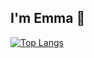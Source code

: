 ## I'm Emma 👋
[![Top Langs](https://github-readme-stats.vercel.app/api/top-langs/?username=Emma2002)](https://github.com/Emma2002/github-readme-stats)
<!--
**Emma2002/Emma2002** is a ✨ _special_ ✨ repository because its `README.md` (this file) appears on your GitHub profile.

Here are some ideas to get you started:

- 🔭 I’m currently working on ...
- 🌱 I’m currently learning ...
- 👯 I’m looking to collaborate on ...
- 🤔 I’m looking for help with ...
- 💬 Ask me about ...
- 📫 How to reach me: ...
- 😄 Pronouns: ...
- ⚡ Fun fact: ...
-->
